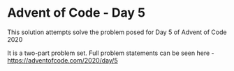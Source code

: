# Advent of Code - Day 5

This solution attempts solve the problem posed for Day 5 of Advent of Code 2020

It is a two-part problem set. Full problem statements can be seen here - https://adventofcode.com/2020/day/5
